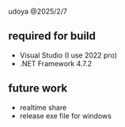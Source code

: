 udoya @2025/2/7

## required for build
- Visual Studio (I use 2022 pro)
- .NET Framework 4.7.2

## future work
- realtime share
- release exe file for windows
